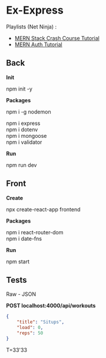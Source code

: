 # Ex-Express

Playlists (Net Ninja) :

- [MERN Stack Crash Course Tutorial](https://www.youtube.com/playlist?list=PL4cUxeGkcC9iJ_KkrkBZWZRHVwnzLIoUE)
- [MERN Auth Tutorial](https://www.youtube.com/playlist?list=PL4cUxeGkcC9g8OhpOZxNdhXggFz2lOuCT)

## Back

**Init**

npm init -y

**Packages**

npm i -g nodemon

npm i express<br>
npm i dotenv<br>
npm i mongoose<br>
npm i validator

**Run**

npm run dev

## Front

**Create**

npx create-react-app frontend

**Packages**

npm i react-router-dom<br>
npm i date-fns

**Run**

npm start

## Tests

Raw - JSON

**POST localhost:4000/api/workouts**

```json
{
    "title": "Situps",
    "load": 0,
    "reps": 50
}
```

T=33'33



























